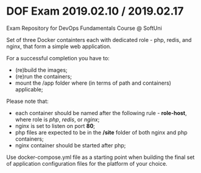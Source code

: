 # DOF Exam 2019.02.10 / 2019.02.17
Exam Repository for DevOps Fundamentals Course @ SoftUni

Set of three Docker containters each with dedicated role - php, redis, and nginx, that form a simple web application.

For a successful completion you have to:
 - (re)build the images;
 - (re)run the containers;
 - mount the /app folder where (in terms of path and containers) applicable;

Please note that:
 - each container should be named after the following rule - **role-host**, where role is *php*, *redis*, or *nginx*;
 - nginx is set to listen on port **80**;
 - php files are expected to be in the **/site** folder of both nginx and php containers;
 - nginx container should be started after php;

Use docker-compose.yml file as a starting point when building the final set of application configuration files for the platform of your choice.
